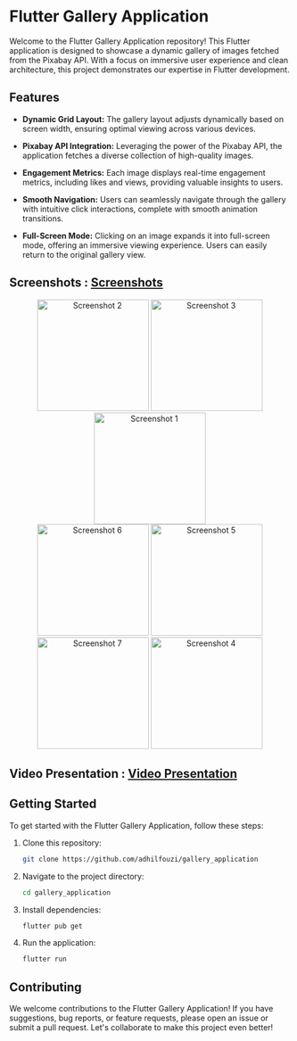 # Flutter Gallery Application

Welcome to the Flutter Gallery Application repository! This Flutter application is designed to showcase a dynamic gallery of images fetched from the Pixabay API. With a focus on immersive user experience and clean architecture, this project demonstrates our expertise in Flutter development.

## Features

- **Dynamic Grid Layout:** The gallery layout adjusts dynamically based on screen width, ensuring optimal viewing across various devices.
  
- **Pixabay API Integration:** Leveraging the power of the Pixabay API, the application fetches a diverse collection of high-quality images.
  
- **Engagement Metrics:** Each image displays real-time engagement metrics, including likes and views, providing valuable insights to users.
  
- **Smooth Navigation:** Users can seamlessly navigate through the gallery with intuitive click interactions, complete with smooth animation transitions.
  
- **Full-Screen Mode:** Clicking on an image expands it into full-screen mode, offering an immersive viewing experience. Users can easily return to the original gallery view.

## Screenshots : [Screenshots](https://drive.google.com/drive/folders/13bwQlvUFLhMRy8xiiV2oZIV6Y625v1DX)
<div align="center">
  <img src="https://github.com/adhilfouzi/gallery_application/assets/141894607/7d6628d0-f96f-406e-ae1b-8c4e98e723f0" alt="Screenshot 2" width="200" />
  <img src="https://github.com/adhilfouzi/gallery_application/assets/141894607/120d95c5-742f-433f-957d-334a6a3dedfd" alt="Screenshot 3" width="200" />
  <img src="https://github.com/adhilfouzi/gallery_application/assets/141894607/38d6f94f-6d19-423b-b403-d231c19602d1" alt="Screenshot 1" width="200" />
</div>

<div align="center">
  <img src="https://github.com/adhilfouzi/gallery_application/assets/141894607/a07db5ec-b063-4897-b62f-1e40f2c3a6cb" alt="Screenshot 6" width="200" />
  <img src="https://github.com/adhilfouzi/gallery_application/assets/141894607/1f954561-bd06-4f09-a57b-4bd18065846a" alt="Screenshot 5" width="200" />
</div>

<div align="center">
  <img src="https://github.com/adhilfouzi/gallery_application/assets/141894607/9e1f3733-68b1-40d1-9714-35b68f5fd0ad" alt="Screenshot 7" width="200" />
  <img src="https://github.com/adhilfouzi/gallery_application/assets/141894607/1f05bd3f-c8b0-4ca4-8a7f-19aa1500b844" alt="Screenshot 4" width="200" />
</div>



## Video Presentation : [Video Presentation](https://youtu.be/PoYKeJpDEd8)

## Getting Started

To get started with the Flutter Gallery Application, follow these steps:

1. Clone this repository:
   ```bash
   git clone https://github.com/adhilfouzi/gallery_application
   ```

2. Navigate to the project directory:
   ```bash
   cd gallery_application
   ```

3. Install dependencies:
   ```bash
   flutter pub get
   ```

4. Run the application:
   ```bash
   flutter run
   ```

## Contributing

We welcome contributions to the Flutter Gallery Application! If you have suggestions, bug reports, or feature requests, please open an issue or submit a pull request. Let's collaborate to make this project even better!
